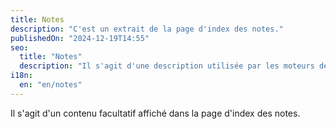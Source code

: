 ```yaml
---
title: Notes
description: "C'est un extrait de la page d'index des notes."
publishedOn: "2024-12-19T14:55"
seo:
  title: "Notes"
  description: "Il s'agit d'une description utilisée par les moteurs de recherche."
i18n:
  en: "en/notes"
---
```


Il s'agit d'un contenu facultatif affiché dans la page d'index des notes.
